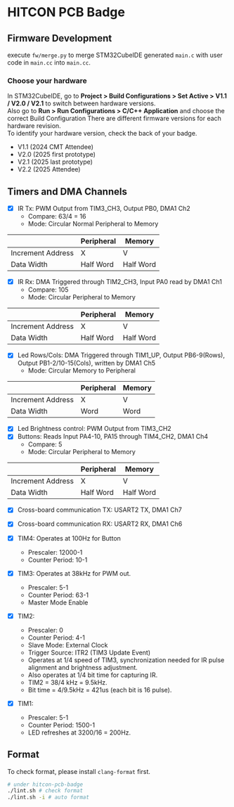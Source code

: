 # HITCON PCB Badge

## Firmware Development

execute `fw/merge.py` to merge STM32CubeIDE generated `main.c` with user code in `main.cc` into `main.cc`.

### Choose your hardware

In STM32CubeIDE, go to **Project > Build Configurations > Set Active > V1.1 / V2.0 / V2.1** to switch between hardware versions.  
Also go to **Run > Run Configurations > C/C++ Application** and choose the correct Build Configuration
There are different firmware versions for each hardware revision.  
To identify your hardware version, check the back of your badge.
- V1.1 (2024 CMT Attendee)
- V2.0 (2025 first prototype)
- V2.1 (2025 last prototype)
- V2.2 (2025 Attendee)


## Timers and DMA Channels

- [x] IR Tx: PWM Output from TIM3_CH3, Output PB0, DMA1 Ch2
  - Compare: 63/4 = 16
  - Mode: Circular Normal Peripheral to Memory

|                   | Peripheral | Memory    |
| ----------------- | ---------- | --------- |
| Increment Address | X          | V         |
| Data Width        | Half Word  | Half Word |

- [x] IR Rx: DMA Triggered through TIM2_CH3, Input PA0 read by DMA1 Ch1
  - Compare: 105
  - Mode: Circular Peripheral to Memory

|                   | Peripheral | Memory    |
| ----------------- | ---------- | --------- |
| Increment Address | X          | V         |
| Data Width        | Half Word  | Half Word |

- [x] Led Rows/Cols: DMA Triggered through TIM1_UP, Output PB6-9(Rows), Output PB1-2/10-15(Cols), written by DMA1 Ch5
  - Mode: Circular Memory to Peripheral

|                   | Peripheral | Memory |
| ----------------- | ---------- | ------ |
| Increment Address | X          | V      |
| Data Width        | Word       | Word   |

- [x] Led Brightness control: PWM Output from TIM3_CH2
- [x] Buttons: Reads Input PA4-10, PA15 through TIM4_CH2, DMA1 Ch4
  - Compare: 5
  - Mode: Circular Peripheral to Memory

|                   | Peripheral | Memory    |
| ----------------- | ---------- | --------- |
| Increment Address | X          | V         |
| Data Width        | Half Word  | Half Word |

- [x] Cross-board communication TX: USART2 TX, DMA1 Ch7
- [x] Cross-board communication RX: USART2 RX, DMA1 Ch6

- [x] TIM4: Operates at 100Hz for Button
  - Prescaler: 12000-1
  - Counter Period: 10-1
- [x] TIM3: Operates at 38kHz for PWM out.
  - Prescaler: 5-1
  - Counter Period: 63-1
  - Master Mode Enable
- [x] TIM2:
  - Prescaler: 0
  - Counter Period: 4-1
  - Slave Mode: External Clock
  - Trigger Source: ITR2 (TIM3 Update Event)
  - Operates at 1/4 speed of TIM3, synchronization needed for IR pulse alignment and brightness adjustment.
  - Also operates at 1/4 bit time for capturing IR.
  - TIM2 = 38/4 kHz = 9.5kHz.
  - Bit time = 4/9.5kHz = 421us (each bit is 16 pulse).
- [x] TIM1:
  - Prescaler: 5-1
  - Counter Period: 1500-1
  - LED refreshes at 3200/16 = 200Hz.

## Format

To check format, please install `clang-format` first.

```sh
# under hitcon-pcb-badge
./lint.sh # check format
./lint.sh -i # auto format
```
